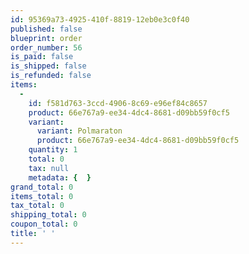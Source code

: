```yaml
---
id: 95369a73-4925-410f-8819-12eb0e3c0f40
published: false
blueprint: order
order_number: 56
is_paid: false
is_shipped: false
is_refunded: false
items:
  -
    id: f581d763-3ccd-4906-8c69-e96ef84c8657
    product: 66e767a9-ee34-4dc4-8681-d09bb59f0cf5
    variant:
      variant: Polmaraton
      product: 66e767a9-ee34-4dc4-8681-d09bb59f0cf5
    quantity: 1
    total: 0
    tax: null
    metadata: {  }
grand_total: 0
items_total: 0
tax_total: 0
shipping_total: 0
coupon_total: 0
title: ' '
---
```

